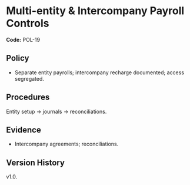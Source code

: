 # Multi-entity & Intercompany Payroll Controls

**Code:** POL-19

## Policy
- Separate entity payrolls; intercompany recharge documented; access segregated.

## Procedures
Entity setup → journals → reconciliations.

## Evidence
- Intercompany agreements; reconciliations.

## Version History
v1.0.
